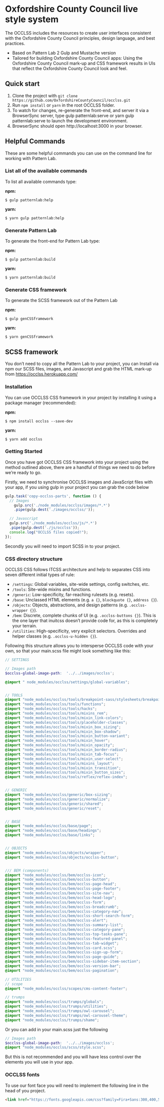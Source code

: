 # Oxfordshire County Council live style system


The OCCLSS includes the resources to create user interfaces consistent with the Oxfordshire County Council principles, design language, and best practices.

* Based on Pattern Lab 2 Gulp and Mustache version
* Tailored for building Oxfordshire County Council apps: Using the Oxfordshire County Council mark-up and CSS framework results in UIs that reflect the Oxfordshire County Council look and feel.



## Quick start

1. Clone the project with `git clone https://github.com/OxfordshireCountyCouncil/occlss.git`
2. Run `npm install` or `yarn` in the root OCCLSS folder.
3. To watch for changes, re-generate the front-end, and server it via a BrowserSync server,  type gulp patternlab:serve or yarn gulp patternlab:serve  to launch the development environment.
4. BrowserSync should open http://localhost:3000 in your browser.


## Helpful Commands

These are some helpful commands you can use on the command line for working with Pattern Lab.


### List all of the available commands

To list all available commands type:

**npm:**

```
$ gulp patternlab:help
```

**yarn:**

```
$ yarn gulp patternlab:help
```


### Generate Pattern Lab

To generate the front-end for Pattern Lab type:

**npm:**

```
$ gulp patternlab:build
```

**yarn:**

```
$ yarn patternlab:build
```
    

### Generate CSS framework

To generate the SCSS framework out of the Pattern Lab

**npm:**

```
$ gulp genCSSframework 
```

**yarn:**

```
$ yarn genCSSframework
```


## SCSS framework

You don’t need to copy all the Pattern Lab to your project, you can Install via npm our SCSS files, images, and Javascript and grab the HTML mark-up from https://occlss.herokuapp.com/

### Installation

You can use OCCLSS CSS framework in your project by installing it using a package manager (recommended):

**npm:**

```
$ npm install occlss --save-dev
```

**yarn:**

```
$ yarn add occlss
```

### Getting Started

Once you have got OCCLSS CSS framework into your project using the method outlined above, there are a handful of things we need to do before we’re ready to go.

Firstly, we need to synchronise OCCLSS images and JavaScript files with your app, if you using gulp in your project you can grab the code below


```js
gulp.task('copy-occlss-parts', function () {
  // Images
    gulp.src('./node_modules/occlss/images/*.*')
    .pipe(gulp.dest('./images/occlss/'));

  // Javascript
  gulp.src('./node_modules/occlss/js/*.*')
  .pipe(gulp.dest('./js/occlss'));
  console.log("OCCLSS files copied!");
});
```

Secondly you will need to import SCSS in to your project.

### CSS directory structure

OCCLSS CSS follows ITCSS architecture and help to separates CSS into seven different initial types of rule:

* `/settings`: Global variables, site-wide settings, config switches, etc.
* `/tools`: Site-wide mixins and functions.
* `/generic`: Low-specificity, far-reaching rulesets (e.g. resets).
* `/base`: Unclassed HTML elements (e.g. `a {}`, `blockquote {}`, `address {}`).
* `/objects`: Objects, abstractions, and design patterns (e.g. `.occlss-wrapper {}`).
* `/bem`: Discrete, complete chunks of UI (e.g. `.occlss-buttons {}`). This is the one layer that inuitcss doesn’t provide code for, as this is completely your terrain.
* `/utilities`: High-specificity, very explicit selectors. Overrides and helper classes (e.g. `.occlss-u-hidden {}`).


Following this structure allows you to intersperse OCCLSS code with your own, so that your main.scss file might look something like this:

```scss
// SETTINGS

// Images path
$occlss-global-image-path:  '../../images/occlss';

@import " node_modules/occlss/settings/global-variables";


// TOOLS
@import "node_modules/occlss/tools/breakpoint-sass/stylesheets/breakpoint";
@import "node_modules/occlss/tools/functions";
@import "node_modules/occlss/tools/hacks";
@import "node_modules/occlss/tools/mixins_rem";
@import "node_modules/occlss/tools/mixin_link-colors";
@import "node_modules/occlss/tools/placeholder-classes";
@import "node_modules/occlss/tools/mixin_box_sizing";
@import "node_modules/occlss/tools/mixin_box-shadow";
@import "node_modules/occlss/tools/mixin_button-variant";
@import "node_modules/occlss/tools/mixin_hover";
@import "node_modules/occlss/tools/mixin_opacity";
@import "node_modules/occlss/tools/mixin_border-radius";
@import "node_modules/occlss/tools/mixin_tab-focus";
@import "node_modules/occlss/tools/mixin_user-select";
@import "node_modules/occlss/tools/mixins_layout";
@import "node_modules/occlss/tools/mixin_transition";
@import "node_modules/occlss/tools/mixin_button_sizes";
@import "node_modules/occlss/tools/reflex/reflex-index";


// GENERIC
@import "node_modules/occlss/generic/box-sizing";
@import "node_modules/occlss/generic/normalize";
@import "node_modules/occlss/generic/shared";
@import "node_modules/occlss/generic/reset";


// BASE
@import "node_modules/occlss/base/page";
@import "node_modules/occlss/base/headings";
@import "node_modules/occlss/base/links";


// OBJECTS
@import "node_modules/occlss/objects/wrapper";
@import "node_modules/occlss/objects/occlss-button";


/// BEM (components)
@import "node_modules/occlss/bem/occlss-icon";
@import "node_modules/occlss/bem/occlss-button";
@import "node_modules/occlss/bem/occlss-page-head";
@import "node_modules/occlss/bem/occlss-page-footer";
@import "node_modules/occlss/bem/occlss-site-nav";
@import "node_modules/occlss/bem/occlss-head-logo";
@import "node_modules/occlss/bem/occlss-form";
@import "node_modules/occlss/bem/occlss-breadcrumb";
@import "node_modules/occlss/bem/occlss-category-nav";
@import "node_modules/occlss/bem/occlss-short-search-form";
@import "node_modules/occlss/bem/occlss-alert";
@import "node_modules/occlss/bem/occlss-summary-list";
@import "node_modules/occlss/bem/occlss-category-pane";
@import "node_modules/occlss/bem/occlss-top-tasks-pane";
@import "node_modules/occlss/bem/occlss-featured-panel";
@import "node_modules/occlss/bem/occlss-tab-widget";
@import "node_modules/occlss/bem/occlss-card.scss";
@import "node_modules/occlss/bem/occlss-sign-up-form";
@import "node_modules/occlss/bem/occlss-page-guide";
@import "node_modules/occlss/bem/occlss-sidebar-item-section";
@import "node_modules/occlss/bem/occlss-version-bar";
@import "node_modules/occlss/bem/occlss-pagination";

// UTILITIES
// scope
@import "node_modules/occlss/scopes/cms-content-footer";

// trumps
@import "node_modules/occlss/trumps/globals";
@import "node_modules/occlss/trumps/utilities";
@import "node_modules/occlss/trumps/owl-carousel";
@import "node_modules/occlss/trumps/owl-carousel-theme";
@import "node_modules/occlss/trumps/shame";
```

Or you can add in your main.scss just the following

```scss
// Images path
$occlss-global-image-path:  '../../images/occlss';
@import "node_modules/occlss/scss/style.scss";
```

But this is not recommended and you will have less control over the elements you will use in your app.

### OCCLSS fonts

To use our font face you will need to implement the following line in the head of you project.

```html
<link href="https://fonts.googleapis.com/css?family=Fira+Sans:300,400,500,600,700,900|Open+Sans:300,400,600,700" rel="stylesheet">
```